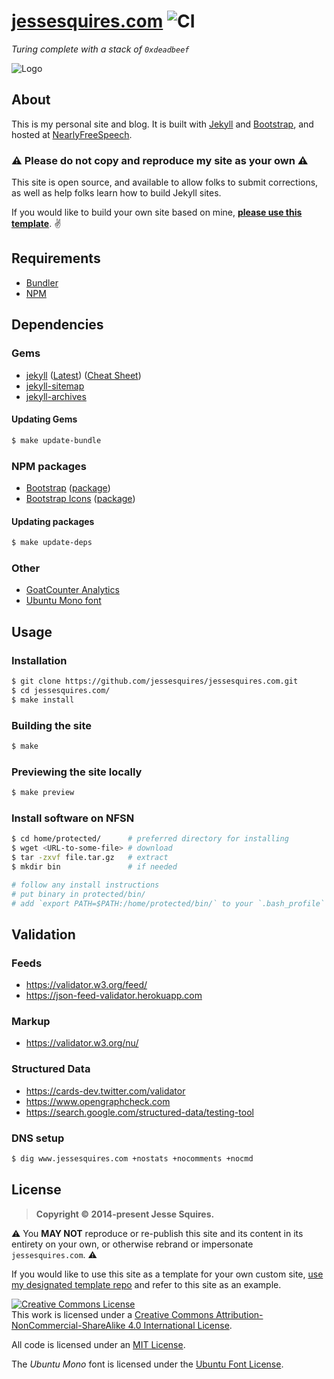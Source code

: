 # [jessesquires.com](https://www.jessesquires.com) ![CI](https://github.com/jessesquires/jessesquires.com/workflows/CI/badge.svg)

*Turing complete with a stack of `0xdeadbeef`*

![Logo](https://www.jessesquires.com/ico/favicon-180-precomposed.png)

## About

This is my personal site and blog. It is built with [Jekyll](https://jekyllrb.com) and [Bootstrap](https://getbootstrap.com), and hosted at [NearlyFreeSpeech](https://nearlyfreespeech.net).

### ⚠️ Please do not copy and reproduce my site as your own ⚠️

This site is open source, and available to allow folks to submit corrections, as well as help folks learn how to build Jekyll sites.

If you would like to build your own site based on mine, **[please use this template](https://github.com/jessesquires/template-jekyll-site)**. ✌️

## Requirements

- [Bundler](https://bundler.io)
- [NPM](https://www.npmjs.com)

## Dependencies

### Gems

- [jekyll](https://jekyllrb.com) ([Latest](https://github.com/jekyll/jekyll/releases/latest)) ([Cheat Sheet](https://learn.cloudcannon.com/jekyll-cheat-sheet/))
- [jekyll-sitemap](https://github.com/jekyll/jekyll-sitemap)
- [jekyll-archives](https://github.com/jekyll/jekyll-archives)

#### Updating Gems

```bash
$ make update-bundle
```

### NPM packages

- [Bootstrap](https://getbootstrap.com) ([package](https://www.npmjs.com/package/bootstrap))
- [Bootstrap Icons](https://icons.getbootstrap.com) ([package](https://www.npmjs.com/package/bootstrap-icons))

#### Updating packages

```bash
$ make update-deps
```

### Other

- [GoatCounter Analytics](https://www.goatcounter.com)
- [Ubuntu Mono font](https://www.google.com/fonts/specimen/Ubuntu+Mono)

## Usage

### Installation

```bash
$ git clone https://github.com/jessesquires/jessesquires.com.git
$ cd jessesquires.com/
$ make install
```

### Building the site

```bash
$ make
```

### Previewing the site locally

```bash
$ make preview
```

### Install software on NFSN

```bash
$ cd home/protected/      # preferred directory for installing
$ wget <URL-to-some-file> # download
$ tar -zxvf file.tar.gz   # extract
$ mkdir bin               # if needed

# follow any install instructions
# put binary in protected/bin/
# add `export PATH=$PATH:/home/protected/bin/` to your `.bash_profile`
```

## Validation

### Feeds
- https://validator.w3.org/feed/
- https://json-feed-validator.herokuapp.com

### Markup
- https://validator.w3.org/nu/

### Structured Data
- https://cards-dev.twitter.com/validator
- https://www.opengraphcheck.com
- https://search.google.com/structured-data/testing-tool

### DNS setup

```bash
$ dig www.jessesquires.com +nostats +nocomments +nocmd
```

## License

> **Copyright &copy; 2014-present Jesse Squires.**

⚠️ You **MAY NOT** reproduce or re-publish this site and its content in its entirety on your own, or otherwise rebrand or impersonate `jessesquires.com`. ⚠️

If you would like to use this site as a template for your own custom site, [use my designated template repo](https://github.com/jessesquires/template-jekyll-site) and refer to this site as an example.

<a rel="license" href="https://creativecommons.org/licenses/by-nc-sa/4.0/"><img alt="Creative Commons License" style="border-width:0" src="https://i.creativecommons.org/l/by-nc-sa/4.0/88x31.png" /></a><br />This work is licensed under a <a rel="license" href="https://creativecommons.org/licenses/by-nc-sa/4.0/">Creative Commons Attribution-NonCommercial-ShareAlike 4.0 International License</a>.

All code is licensed under an [MIT License](https://opensource.org/licenses/MIT).

The *Ubuntu Mono* font is licensed under the [Ubuntu Font License](https://ubuntu.com/legal/font-licence).
